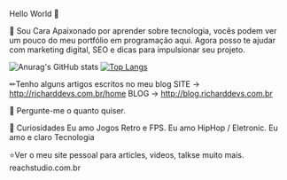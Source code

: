 
Hello World 💜

🚀 Sou Cara Apaixonado por aprender sobre tecnologia, vocês podem ver um pouco do meu portfólio em programação aqui. Agora posso te ajudar com marketing digital, SEO e dicas para impulsionar seu projeto.




![Anurag's GitHub stats](https://github-readme-stats.vercel.app/api?username=RichardFawkes&count_private=true&show_icons=true&theme=dracula)
[![Top Langs](https://github-readme-stats.vercel.app/api/top-langs/?username=anuraghazra&layout=compact)](https://github.com/RichardFawkes/github-readme-stats&theme=dracula)


✏Tenho alguns artigos escritos no meu blog
SITE -> http://richarddevs.com.br/home
BLOG -> http://blog.richarddevs.com.br


💭 Pergunte-me o quanto quiser.



💛 Curiosidades
Eu amo Jogos Retro e FPS.
Eu amo HipHop / Eletronic.
Eu amo e claro Tecnologia 

⭐Ver o meu site pessoal para articles, videos, talkse muito mais.
reachstudio.com.br
